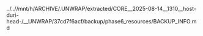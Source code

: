 ../..//mnt/h/ARCHIVE/.UNWRAP/extracted/CORE__2025-08-14__1310__host-duri-head-/__UNWRAP/37cd7f6acf/backup/phase6_resources/BACKUP_INFO.md